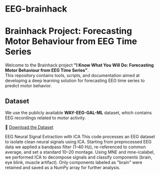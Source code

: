 # EEG-brainhack
# Brainhack Project: Forecasting Motor Behaviour from EEG Time Series

Welcome to the Brainhack project **"I Know What You Will Do: Forecasting Motor Behaviour from EEG Time Series"**.  
This repository contains tools, scripts, and documentation aimed at developing a deep learning solution for forecasting EEG time series to predict motor behavior.

## Dataset

We use the publicly available **WAY-EEG-GAL-ML** dataset, which contains EEG recordings related to motor activity.

🔗 [Download the Dataset](https://gin.g-node.org/matteo-d-m/way-eeg-gal-ml)

EEG Neural Signal Extraction with ICA
This code processes an EEG dataset to isolate clean neural signals using ICA. Starting from preprocessed EEG data  we applied a bandpass filter (1–40 Hz), re-referenced to common average, and set a standard 10–20 montage. Using MNE and mne-icalabel, we performed ICA to decompose signals and classify components (brain, eye blink, muscle artifact). Only components labeled as "brain" were retained and saved as a NumPy array for further analysis.
